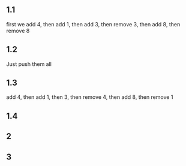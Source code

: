 ## 1.1
first we add 4, then add 1, then add 3, then remove 3, then add 8, then remove 8
## 1.2
Just push them all

## 1.3
add 4, then add 1, then 3, then remove 4, then add 8, then remove 1

## 1.4


## 2

## 3

